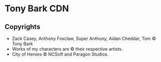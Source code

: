# Tony Bark CDN
## Copyrights

* Zack Casey, Anthony Foxclaw, Super Anthony, Aidan Cheddar, Tom © Tony Bark
* Works of my characters are © their respective artists.
* City of Heroes © NCSoft and Paragon Studios.